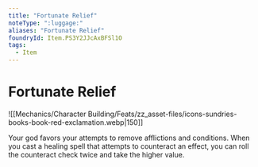 ```yaml
---
title: "Fortunate Relief"
noteType: ":luggage:"
aliases: "Fortunate Relief"
foundryId: Item.PS3Y2JJcAxBFSl1O
tags:
  - Item
---
```


# Fortunate Relief
![[Mechanics/Character Building/Feats/zz_asset-files/icons-sundries-books-book-red-exclamation.webp|150]]

Your god favors your attempts to remove afflictions and conditions. When you cast a healing spell that attempts to counteract an effect, you can roll the counteract check twice and take the higher value.
